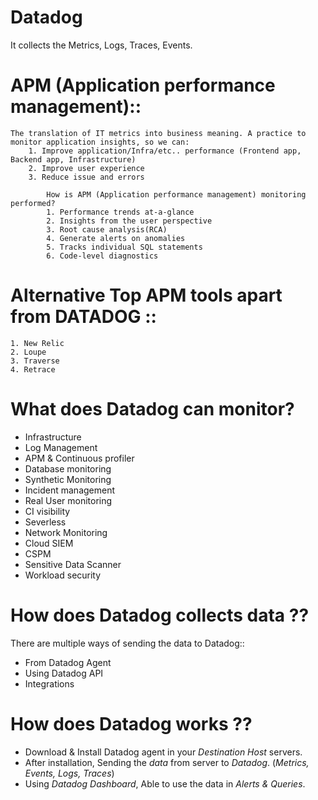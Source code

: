 # Datadog
It collects the Metrics, Logs, Traces, Events.

#   APM (Application performance management):: 
    The translation of IT metrics into business meaning. A practice to monitor application insights, so we can:
        1. Improve application/Infra/etc.. performance (Frontend app, Backend app, Infrastructure)
        2. Improve user experience
        3. Reduce issue and errors

            How is APM (Application performance management) monitoring performed?
            1. Performance trends at-a-glance
            2. Insights from the user perspective
            3. Root cause analysis(RCA)
            4. Generate alerts on anomalies
            5. Tracks individual SQL statements
            6. Code-level diagnostics
        
# Alternative Top APM tools apart from DATADOG ::
    1. New Relic
    2. Loupe
    3. Traverse
    4. Retrace

# What does Datadog can monitor?
* Infrastructure
* Log Management
* APM & Continuous profiler
* Database monitoring
* Synthetic Monitoring
* Incident management
* Real User monitoring
* CI visibility
* Severless
* Network Monitoring
* Cloud SIEM
* CSPM
* Sensitive Data Scanner
* Workload security

# How does Datadog collects data ??
There are multiple ways of sending the data to Datadog::
* From Datadog Agent
* Using Datadog API
* Integrations

# How does Datadog works ??

* Download & Install Datadog agent in your *Destination Host* servers.
* After installation, Sending the *data* from server to *Datadog*. (*Metrics, Events, Logs, Traces*)
* Using *Datadog Dashboard*, Able to use the data in *Alerts & Queries*. 

        
